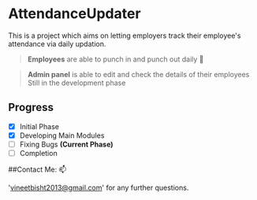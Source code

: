 # AttendanceUpdater
This is a project which aims on letting employers track their employee's attendance via daily updation.
>**Employees** are able to punch in and punch out daily :necktie:

>**Admin panel** is able to edit and check the details of their employees 
>Still in the development phase

## Progress 
- [x] Initial Phase
- [x] Developing Main Modules
- [ ] Fixing Bugs **(Current Phase)**
- [ ] Completion

##Contact Me: :mailbox:

'vineetbisht2013@gmail.com' for any further questions.
